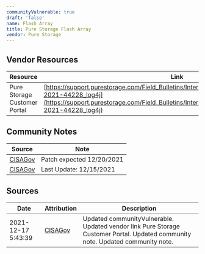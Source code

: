 ```yaml
---
communityVulnerable: true
draft: 'false'
name: Flash Array
title: Pure Storage Flash Array
vendor: Pure Storage
---
```


## Vendor Resources
| Resource | Link |
| --- | --- |
| Pure Storage Customer Portal | [https://support.purestorage.com/Field_Bulletins/Interim_Security_Advisory_Regarding_CVE-2021-44228_log4j](https://support.purestorage.com/Field_Bulletins/Interim_Security_Advisory_Regarding_CVE-2021-44228_log4j) |


## Community Notes
| Source | Note |
| --- | --- |
| [CISAGov](https://raw.githubusercontent.com/cisagov/log4j-affected-db/develop/README.md) | Patch expected 12/20/2021 |
| [CISAGov](https://raw.githubusercontent.com/cisagov/log4j-affected-db/develop/README.md) | Last Update: 12/15/2021 |

## Sources
| Date | Attribution | Description |
| --- | --- | --- |
| 2021-12-17 5:43:39 | [CISAGov](https://raw.githubusercontent.com/cisagov/log4j-affected-db/develop/README.md) | Updated communityVulnerable. Updated vendor link Pure Storage Customer Portal. Updated community note. Updated community note.  |
